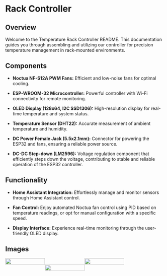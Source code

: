 # Rack Controller

## Overview

Welcome to the Temperature Rack Controller README. This documentation guides you through assembling
and utilizing our controller for precision temperature management in rack-mounted environments.

## Components

- **Noctua NF-S12A PWM Fans:** Efficient and low-noise fans for optimal cooling.

- **ESP-WROOM-32 Microcontroller:** Powerful controller with Wi-Fi connectivity for remote
  monitoring.

- **OLED Display (128x64, I2C SSD1306):** High-resolution display for real-time temperature and
  system status.

- **Temperature Sensor (DHT22):** Accurate measurement of ambient temperature and humidity.

- **DC Power Female Jack (5.5x2.1mm):** Connector for powering the ESP32 and fans, ensuring a reliable power source.

- **DC-DC Step-down (LM2596):** Voltage regulation component that efficiently steps down the voltage, contributing to stable and reliable operation of the ESP32 controller.

## Functionality

- **Home Assistant Integration:** Effortlessly manage and monitor sensors through Home Assistant
  control.

- **Fan Control:** Enjoy automated Noctua fan control using PID based on temperature readings, or
  opt for manual configuration with a specific speed.

- **Display Interface:** Experience real-time monitoring through the user-friendly OLED display.

## Images

<div style="display: flex; justify-content: space-between;">
  <img src="https://raw.githubusercontent.com/pando85/homelab/master/apps/esphome/config/rack-controller-box/rack-controller-front.jpg" width="50%" height="auto" />
  <img src="https://raw.githubusercontent.com/pando85/homelab/master/apps/esphome/config/rack-controller-box/rack-controller-back.jpg" width="50%" height="auto" />
</div>
<div style="display: flex; justify-content: center;">
  <img src="https://raw.githubusercontent.com/pando85/homelab/master/apps/esphome/config/rack-controller-box/rack-controller.jpg" width="50%" height="auto" />
</div>
